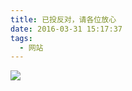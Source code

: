 ```yaml
---
title: 已投反对，请各位放心
date: 2016-03-31 15:17:37
tags:
  - 网站
---
```


![](http://ww4.sinaimg.cn/large/841aea59jw1f2g2id31ymj20vf0hzmzg.jpg)
